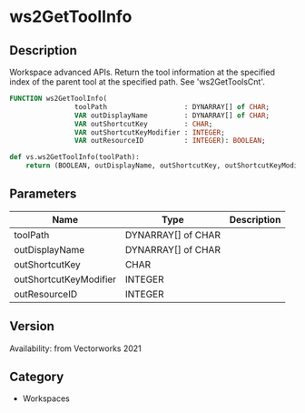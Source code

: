 # ws2GetToolInfo

## Description
Workspace advanced APIs. Return the tool information at the specified index of the parent tool at the specified path. See 'ws2GetToolsCnt'.

```pascal
FUNCTION ws2GetToolInfo(
				toolPath                   : DYNARRAY[] of CHAR;
				VAR outDisplayName         : DYNARRAY[] of CHAR;
				VAR outShortcutKey         : CHAR;
				VAR outShortcutKeyModifier : INTEGER;
				VAR outResourceID          : INTEGER): BOOLEAN;
```

```python
def vs.ws2GetToolInfo(toolPath):
    return (BOOLEAN, outDisplayName, outShortcutKey, outShortcutKeyModifier, outResourceID)
```

## Parameters
|Name|Type|Description|
|---|---|---|
|toolPath|DYNARRAY[] of CHAR|   |
|outDisplayName|DYNARRAY[] of CHAR|   |
|outShortcutKey|CHAR|   |
|outShortcutKeyModifier|INTEGER|   |
|outResourceID|INTEGER|   |

## Version
Availability: from Vectorworks 2021

## Category
* Workspaces

